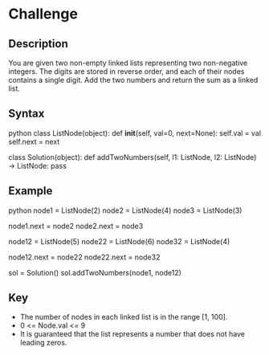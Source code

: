 # Challenge

## Description
You are given two non-empty linked lists representing two non-negative integers. The digits are stored in reverse order, and each of their nodes contains a single digit. Add the two numbers and return the sum as a linked list.

## Syntax
python
class ListNode(object):
    def __init__(self, val=0, next=None):
        self.val = val
        self.next = next

class Solution(object):
    def addTwoNumbers(self, l1: ListNode, l2: ListNode) -> ListNode:
        pass


## Example
python
node1 = ListNode(2)
node2 = ListNode(4)
node3 = ListNode(3)

node1.next = node2
node2.next = node3

node12 = ListNode(5)
node22 = ListNode(6)
node32 = ListNode(4)

node12.next = node22
node22.next = node32

sol = Solution()
sol.addTwoNumbers(node1, node12)


## Key
* The number of nodes in each linked list is in the range [1, 100].
* 0 <= Node.val <= 9
* It is guaranteed that the list represents a number that does not have leading zeros.
